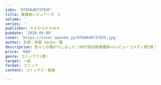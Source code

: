 ```yaml
---
isbn: '9784040737935'
title: 異種族レビュアーズ　5
volume: ''
series: ''
publisher: ＫＡＤＯＫＡＷＡ
pubdate: '2020-09-09'
cover: 'https://cover.openbd.jp/9784040737935.jpg'
author: 天原／原著 masha／著
description: 色々とお騒がせしました！80万部突破異種族××レビューコメディ第5巻！
price: '660'
genre: コミックス(書)
target: 一般
format: コミック
content: コミックス・劇画

---
```


